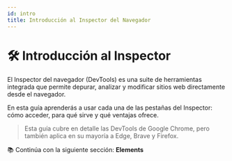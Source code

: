 ```yaml
---
id: intro
title: Introducción al Inspector del Navegador
---
```


# 🛠️ Introducción al Inspector

El Inspector del navegador (DevTools) es una suite de herramientas integrada que permite depurar, analizar y modificar sitios web directamente desde el navegador.

En esta guía aprenderás a usar cada una de las pestañas del Inspector: cómo acceder, para qué sirve y qué ventajas ofrece.

> Esta guía cubre en detalle las DevTools de Google Chrome, pero también aplica en su mayoría a Edge, Brave y Firefox.

📚 Continúa con la siguiente sección: **Elements**
